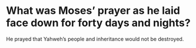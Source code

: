 # What was Moses’ prayer as he laid face down for forty days and nights?

He prayed that Yahweh’s people and inheritance would not be destroyed.

